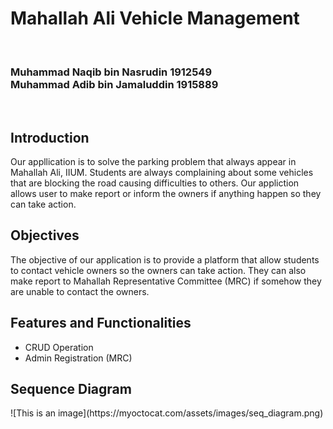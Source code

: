 <h1>Mahallah Ali Vehicle Management</h1> <br>
<h3>Muhammad Naqib bin Nasrudin 1912549 <br>
Muhammad Adib bin Jamaluddin 1915889</h3><br>

<h2>Introduction</h2>
Our appllication is to solve the parking problem that always appear in Mahallah Ali, IIUM. Students are always complaining about some vehicles that are blocking the road causing difficulties to others. Our appliction allows user to make report or inform the owners if anything happen so they can take action.

<h2>Objectives</h2>
The objective of our application is to provide a platform that allow students to contact vehicle owners so the owners can take action. They can also make report to Mahallah Representative Committee (MRC) if somehow they are unable to contact the owners.

<h2>Features and Functionalities</h2>
<ul>
  <li>CRUD Operation</li>
  <li>Admin Registration (MRC)</li>
</ul>

<h2>Sequence Diagram</h2>
![This is an image](https://myoctocat.com/assets/images/seq_diagram.png)
